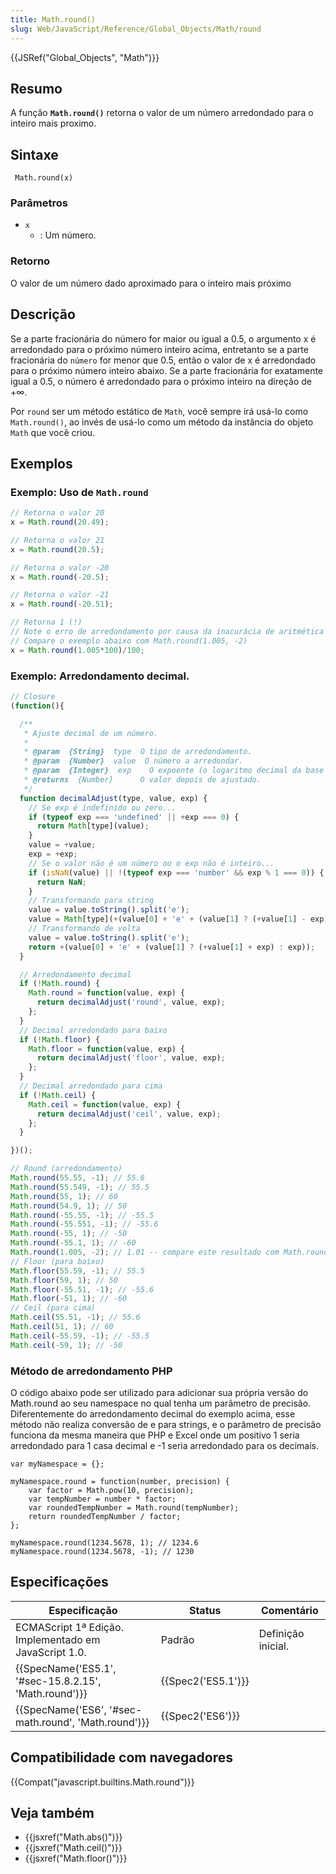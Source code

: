 ```yaml
---
title: Math.round()
slug: Web/JavaScript/Reference/Global_Objects/Math/round
---
```

{{JSRef("Global_Objects", "Math")}}

## Resumo

A função **`Math.round()`** retorna o valor de um número arredondado para o inteiro mais proximo.

## Sintaxe

```
 Math.round(x)
```

### Parâmetros

- `x`
  - : Um número.

### Retorno

O valor de um número dado aproximado para o inteiro mais próximo

## Descrição

Se a parte fracionária do número for maior ou igual a 0.5, o argumento x é arredondado para o próximo número inteiro acima, entretanto se a parte fracionária do `número` for menor que 0.5, então o valor de x é arredondado para o próximo número inteiro abaixo. Se a parte fracionária for exatamente igual a 0.5, o número é arredondado para o próximo inteiro na direção de +∞.

Por `round` ser um método estático de `Math`, você sempre irá usá-lo como `Math.round()`, ao invés de usá-lo como um método da instância do objeto `Math` que você criou.

## Exemplos

### Exemplo: Uso de `Math.round`

```js
// Retorna o valor 20
x = Math.round(20.49);

// Retorna o valor 21
x = Math.round(20.5);

// Retorna o valor -20
x = Math.round(-20.5);

// Retorna o valor -21
x = Math.round(-20.51);

// Retorna 1 (!)
// Note o erro de arredondamento por causa da inacurácia de aritmética de ponto flutuante
// Compare o exemplo abaixo com Math.round(1.005, -2)
x = Math.round(1.005*100)/100;
```

### Exemplo: Arredondamento decimal.

```js
// Closure
(function(){

  /**
   * Ajuste decimal de um número.
   *
   * @param  {String}  type  O tipo de arredondamento.
   * @param  {Number}  value  O número a arredondar.
   * @param  {Integer}  exp    O expoente (o logaritmo decimal da base pretendida).
   * @returns  {Number}      O valor depois de ajustado.
   */
  function decimalAdjust(type, value, exp) {
    // Se exp é indefinido ou zero...
    if (typeof exp === 'undefined' || +exp === 0) {
      return Math[type](value);
    }
    value = +value;
    exp = +exp;
    // Se o valor não é um número ou o exp não é inteiro...
    if (isNaN(value) || !(typeof exp === 'number' && exp % 1 === 0)) {
      return NaN;
    }
    // Transformando para string
    value = value.toString().split('e');
    value = Math[type](+(value[0] + 'e' + (value[1] ? (+value[1] - exp) : -exp)));
    // Transformando de volta
    value = value.toString().split('e');
    return +(value[0] + 'e' + (value[1] ? (+value[1] + exp) : exp));
  }

  // Arredondamento decimal
  if (!Math.round) {
    Math.round = function(value, exp) {
      return decimalAdjust('round', value, exp);
    };
  }
  // Decimal arredondado para baixo
  if (!Math.floor) {
    Math.floor = function(value, exp) {
      return decimalAdjust('floor', value, exp);
    };
  }
  // Decimal arredondado para cima
  if (!Math.ceil) {
    Math.ceil = function(value, exp) {
      return decimalAdjust('ceil', value, exp);
    };
  }

})();

// Round (arredondamento)
Math.round(55.55, -1); // 55.6
Math.round(55.549, -1); // 55.5
Math.round(55, 1); // 60
Math.round(54.9, 1); // 50
Math.round(-55.55, -1); // -55.5
Math.round(-55.551, -1); // -55.6
Math.round(-55, 1); // -50
Math.round(-55.1, 1); // -60
Math.round(1.005, -2); // 1.01 -- compare este resultado com Math.round(1.005*100)/100 no exemplo acima
// Floor (para baixo)
Math.floor(55.59, -1); // 55.5
Math.floor(59, 1); // 50
Math.floor(-55.51, -1); // -55.6
Math.floor(-51, 1); // -60
// Ceil (para cima)
Math.ceil(55.51, -1); // 55.6
Math.ceil(51, 1); // 60
Math.ceil(-55.59, -1); // -55.5
Math.ceil(-59, 1); // -50
```

### Método de arredondamento PHP

O código abaixo pode ser utilizado para adicionar sua própria versão do Math.round ao seu namespace no qual tenha um parâmetro de precisão. Diferentemente do arredondamento decimal do exemplo acima, esse método não realiza conversão de e para strings, e o parâmetro de precisão funciona da mesma maneira que PHP e Excel onde um positivo 1 seria arredondado para 1 casa decimal e -1 seria arredondado para os decimais.

```
var myNamespace = {};

myNamespace.round = function(number, precision) {
    var factor = Math.pow(10, precision);
    var tempNumber = number * factor;
    var roundedTempNumber = Math.round(tempNumber);
    return roundedTempNumber / factor;
};

myNamespace.round(1234.5678, 1); // 1234.6
myNamespace.round(1234.5678, -1); // 1230
```

## Especificações

| Especificação                                                            | Status                   | Comentário         |
| ------------------------------------------------------------------------ | ------------------------ | ------------------ |
| ECMAScript 1ª Edição. Implementado em JavaScript 1.0.                    | Padrão                   | Definição inicial. |
| {{SpecName('ES5.1', '#sec-15.8.2.15', 'Math.round')}} | {{Spec2('ES5.1')}} |                    |
| {{SpecName('ES6', '#sec-math.round', 'Math.round')}}     | {{Spec2('ES6')}}     |                    |

## Compatibilidade com navegadores

{{Compat("javascript.builtins.Math.round")}}

## Veja também

- {{jsxref("Math.abs()")}}
- {{jsxref("Math.ceil()")}}
- {{jsxref("Math.floor()")}}
